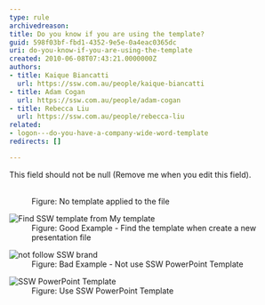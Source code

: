 ```yaml
---
type: rule
archivedreason: 
title: Do you know if you are using the template?
guid: 598f03bf-fbd1-4352-9e5e-0a4eac0365dc
uri: do-you-know-if-you-are-using-the-template
created: 2010-06-08T07:43:21.0000000Z
authors:
- title: Kaique Biancatti
  url: https://ssw.com.au/people/kaique-biancatti
- title: Adam Cogan
  url: https://ssw.com.au/people/adam-cogan
- title: Rebecca Liu
  url: https://ssw.com.au/people/rebecca-liu
related:
- logon---do-you-have-a-company-wide-word-template
redirects: []

---
```



This field should not be null (Remove me when you edit this field).
<br><excerpt class='endintro'></excerpt><br>

  <dl>
    <dt><img alt="" src="/Standards/Communication/RulesToBetterPowerpointPresentations/PublishingImages/noTemplate.jpg" /> </dt>
    <dd class="ms-rteCustom-FigureBad">Figure&#58; No template applied to the file </dd>
</dl>
<dl>
    <dt><img alt="Find SSW template from My template" src="/Standards/Communication/RulesToBetterPowerpointPresentations/PublishingImages/templateApplied02.gif" /> </dt>
    <dd class="ms-rteCustom-FigureGood">Figure&#58; Good Example - Find the template when create a new presentation file </dd>
</dl>
<dl>
    <dt><img alt="not follow SSW brand" src="/Standards/Communication/RulesToBetterPowerpointPresentations/PublishingImages/bad_cover.gif" /> </dt>
    <dd class="ms-rteCustom-FigureBad">Figure&#58; Bad Example - Not use SSW PowerPoint Template </dd>
</dl>
<dl>
    <dt><img alt="SSW PowerPoint Template" src="/Standards/Communication/RulesToBetterPowerpointPresentations/PublishingImages/good_cover.jpg" /> </dt>
    <dd class="ms-rteCustom-FigureGood">Figure&#58; Use SSW PowerPoint Template </dd>
</dl>



